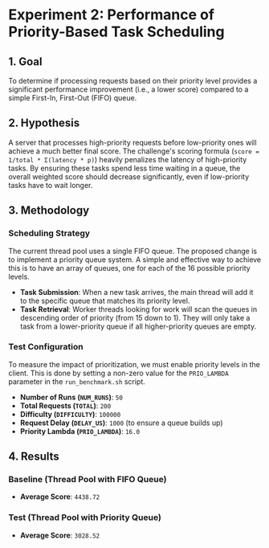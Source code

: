 # Experiment 2: Performance of Priority-Based Task Scheduling

## 1. Goal

To determine if processing requests based on their priority level provides a significant performance improvement (i.e., a lower score) compared to a simple First-In, First-Out (FIFO) queue.

## 2. Hypothesis

A server that processes high-priority requests before low-priority ones will achieve a much better final score. The challenge's scoring formula (`score = 1/total * Σ(latency * p)`) heavily penalizes the latency of high-priority tasks. By ensuring these tasks spend less time waiting in a queue, the overall weighted score should decrease significantly, even if low-priority tasks have to wait longer.

## 3. Methodology

### Scheduling Strategy

The current thread pool uses a single FIFO queue. The proposed change is to implement a priority queue system. A simple and effective way to achieve this is to have an array of queues, one for each of the 16 possible priority levels.

* **Task Submission**: When a new task arrives, the main thread will add it to the specific queue that matches its priority level.
* **Task Retrieval**: Worker threads looking for work will scan the queues in descending order of priority (from 15 down to 1). They will only take a task from a lower-priority queue if all higher-priority queues are empty.

### Test Configuration

To measure the impact of prioritization, we must enable priority levels in the client. This is done by setting a non-zero value for the `PRIO_LAMBDA` parameter in the `run_benchmark.sh` script.

* **Number of Runs (`NUM_RUNS`)**: `50`
* **Total Requests (`TOTAL`)**: `200`
* **Difficulty (`DIFFICULTY`)**: `100000`
* **Request Delay (`DELAY_US`)**: `1000` (to ensure a queue builds up)
* **Priority Lambda (`PRIO_LAMBDA`)**: `16.0`

## 4. Results

### Baseline (Thread Pool with FIFO Queue)

* **Average Score**: `4438.72`

### Test (Thread Pool with Priority Queue)

* **Average Score**: `3028.52`